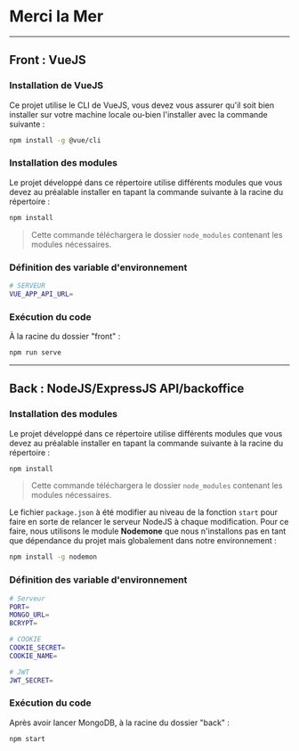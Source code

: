 # Merci la Mer

---

## Front : VueJS


### Installation de VueJS

Ce projet utilise le CLI de VueJS, vous devez vous assurer qu'il soit bien installer sur votre machine locale ou-bien l'installer avec la commande suivante : 

```bash
npm install -g @vue/cli
```


### Installation des modules

Le projet développé dans ce répertoire utilise différents modules que vous devez au préalable installer en tapant la commande suivante à la racine du répertoire : 

```bash
npm install
```

> Cette commande téléchargera le dossier `node_modules` contenant les modules nécessaires.


### Définition des variable d'environnement

```bash
# SERVEUR
VUE_APP_API_URL=
```


### Exécution du code

À la racine du dossier "front" :

```bash
npm run serve
```

---

## Back : NodeJS/ExpressJS API/backoffice


### Installation des modules

Le projet développé dans ce répertoire utilise différents modules que vous devez au préalable installer en tapant la commande suivante à la racine du répertoire : 

```bash
npm install
```

> Cette commande téléchargera le dossier `node_modules` contenant les modules nécessaires.

Le fichier `package.json` à été modifier au niveau de la fonction `start` pour faire en sorte de relancer le serveur NodeJS à chaque modification. Pour ce faire, nous utilisons le module **Nodemone** que nous n'installons pas en tant que dépendance du projet mais globalement dans notre environnement : 

```bash
npm install -g nodemon
```


### Définition des variable d'environnement

```bash
# Serveur
PORT=
MONGO_URL=
BCRYPT=

# COOKIE
COOKIE_SECRET=
COOKIE_NAME=

# JWT
JWT_SECRET=
```


### Exécution du code

Après avoir lancer MongoDB, à la racine du dossier "back" :

```bash
npm start
```
